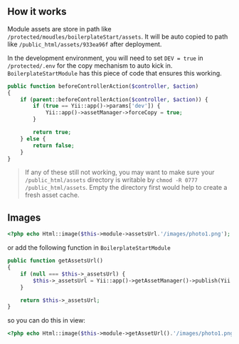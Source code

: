## How it works
Module assets are store in path like `/protected/moudles/boilerplateStart/assets`. It will be auto copied to path like `/public_html/assets/933ea96f` after deployment.

In the development environment, you will need to set `DEV = true` in `/protected/.env` for the copy mechanism to auto kick in. `BoilerplateStartModule` has this piece of code that ensures this working.
```php
public function beforeControllerAction($controller, $action)
{
    if (parent::beforeControllerAction($controller, $action)) {
        if (true == Yii::app()->params['dev']) {
            Yii::app()->assetManager->forceCopy = true;
        }

        return true;
    } else {
        return false;
    }
}
```

> If any of these still not working, you may want to make sure your `/public_html/assets` directory is writable by `chmod -R 0777 /public_html/assets`. Empty the directory first would help to create a fresh asset cache.

## Images
```php
<?php echo Html::image($this->module->assetsUrl.'/images/photo1.png'); ?>
```

or add the following function in `BoilerplateStartModule`
```php
public function getAssetsUrl()
{
    if (null === $this->_assetsUrl) {
        $this->_assetsUrl = Yii::app()->getAssetManager()->publish(Yii::getPathOfAlias('boilerplateStart.assets'));
    }

    return $this->_assetsUrl;
}
```
so you can do this in view:
```php
<?php echo Html::image($this->module->getAssetUrl().'/images/photo1.png'); ?>
```